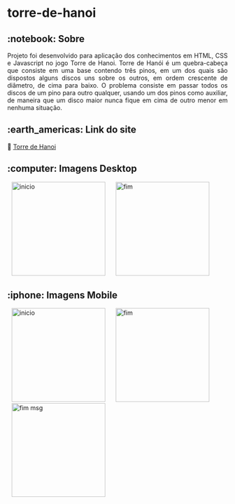 # torre-de-hanoi

<!-- PROJECT SOBRE -->
<h2 id="sobre">:notebook: Sobre </h2>
<p align="justify">Projeto foi desenvolvido para aplicação dos conhecimentos em HTML, CSS e Javascript no jogo Torre de Hanoi. Torre de Hanói é um quebra-cabeça que consiste em uma base contendo três pinos, em um dos quais são dispostos alguns discos uns sobre os outros, em ordem crescente de diâmetro, de cima para baixo. O problema consiste em passar todos os discos de um pino para outro qualquer, usando um dos pinos como auxiliar, de maneira que um disco maior nunca fique em cima de outro menor em nenhuma situação.</p>

<!-- PROJECT SITE -->
<h2 id="site">:earth_americas: Link do site </h2>
<p>🔗 <a href="https://daily-torre-de-hanoi.surge.sh/" target="_blank"> Torre de Hanoi </a>  </p>


<h2 id="imagens">:computer: Imagens Desktop</h2>

<p float="left">
  <img alt="inicio" src="https://user-images.githubusercontent.com/78452566/141491359-67be0b92-8b77-4738-a4a9-527496683bd1.jpg" width="214" hspace="10"/>
  <img alt="fim" src="https://user-images.githubusercontent.com/78452566/141491356-c9f5fa3f-d888-4f7e-8274-dee9725add58.jpg" width="214" hspace="10"/>    
</p>

<h2 id="imagens">:iphone: Imagens Mobile</h2>

<p float="left">
  <img alt="inicio" src="https://user-images.githubusercontent.com/78452566/141492739-7fd0d655-1c0e-4a83-9aee-e56fce9978e5.jpeg" width="214" hspace="10"/>
  <img alt="fim" src="https://user-images.githubusercontent.com/78452566/141492741-13719390-8469-40bd-ad9e-67eb471311c9.jpeg" width="214" hspace="10"/>  
<img alt="fim msg" src="https://user-images.githubusercontent.com/78452566/141492742-d1455ba3-4f54-4da5-a443-4a9850c60284.jpeg" width="214" hspace="10"/>   
</p>

